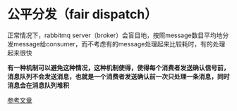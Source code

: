 # 公平分发（fair dispatch）

正常情况下，rabbitmq server（broker）会盲目地，按照message数目平均地分发message给consumer，而不考虑有的message处理起来比较耗时，有的处理起来很快

**有一种机制可以避免这种情况，这种机制使得，使得每个消费者发送确认信号前，消息队列不会发送消息，也就是一个消费者发送确认前一次只处理一条消息，同时消息会在消息队列堆积**

[参考文章](https://blog.csdn.net/u013985664/article/details/79478353)